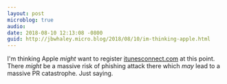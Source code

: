 ```yaml
---
layout: post
microblog: true
audio: 
date: 2018-08-10 12:13:08 -0800
guid: http://jbwhaley.micro.blog/2018/08/10/im-thinking-apple.html
---
```

I'm thinking Apple *might* want to register [itunesconnect.com](http://itunesconnect.com) at this point. There *might* be a massive risk of phishing attack there which *may* lead to a massive PR catastrophe. Just saying.
